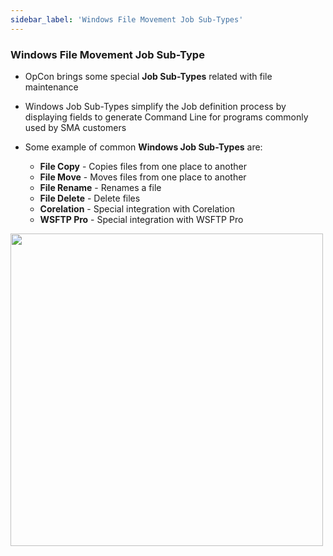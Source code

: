 ```yaml
---
sidebar_label: 'Windows File Movement Job Sub-Types'
---
```


### Windows File Movement Job Sub-Type

<!--
<figure>
    <audio
        controls
        src="audiobasic/WindowsFileMovementJobSubTypes.mp3">
            Your browser does not support the
            <code>audio</code> element.
    </audio>
</figure>
-->

* OpCon brings some special **Job Sub-Types** related with file maintenance
* Windows Job Sub-Types simplify the Job definition process by displaying fields to generate Command Line for programs commonly used by SMA customers

* Some example of common **Windows Job Sub-Types** are:
	* **File Copy** -  Copies files from one place to another
	* **File Move** - Moves files from one place to another
	* **File Rename** - Renames a file
	* **File Delete** - Delete files
	* **Corelation** - Special integration with Corelation
  * **WSFTP Pro** - Special integration with WSFTP Pro

<a href="imgbasic/436.png" target="_blank"><img src="imgbasic/436.png" width="500"></img></a>